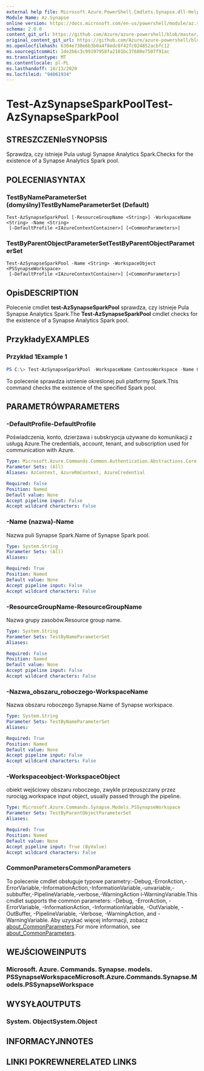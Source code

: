 ```yaml
---
external help file: Microsoft.Azure.PowerShell.Cmdlets.Synapse.dll-Help.xml
Module Name: Az.Synapse
online version: https://docs.microsoft.com/en-us/powershell/module/az.synapse/test-azsynapsesparkpool
schema: 2.0.0
content_git_url: https://github.com/Azure/azure-powershell/blob/master/src/Synapse/Synapse/help/Test-AzSynapseSparkPool.md
original_content_git_url: https://github.com/Azure/azure-powershell/blob/master/src/Synapse/Synapse/help/Test-AzSynapseSparkPool.md
ms.openlocfilehash: 6304e730e6b3b0a4f8edc0f42fc024852acbfc12
ms.sourcegitcommit: 1de2b6c3c99197958fa2101bc37680e7507f91ac
ms.translationtype: MT
ms.contentlocale: pl-PL
ms.lasthandoff: 10/13/2020
ms.locfileid: "94061934"
---
```

# <span data-ttu-id="911a6-101">Test-AzSynapseSparkPool</span><span class="sxs-lookup"><span data-stu-id="911a6-101">Test-AzSynapseSparkPool</span></span>

## <span data-ttu-id="911a6-102">STRESZCZENIe</span><span class="sxs-lookup"><span data-stu-id="911a6-102">SYNOPSIS</span></span>
<span data-ttu-id="911a6-103">Sprawdza, czy istnieje Pula usługi Synapse Analytics Spark.</span><span class="sxs-lookup"><span data-stu-id="911a6-103">Checks for the existence of a Synapse Analytics Spark pool.</span></span>

## <span data-ttu-id="911a6-104">POLECENIA</span><span class="sxs-lookup"><span data-stu-id="911a6-104">SYNTAX</span></span>

### <span data-ttu-id="911a6-105">TestByNameParameterSet (domyślny)</span><span class="sxs-lookup"><span data-stu-id="911a6-105">TestByNameParameterSet (Default)</span></span>
```
Test-AzSynapseSparkPool [-ResourceGroupName <String>] -WorkspaceName <String> -Name <String>
 [-DefaultProfile <IAzureContextContainer>] [<CommonParameters>]
```

### <span data-ttu-id="911a6-106">TestByParentObjectParameterSet</span><span class="sxs-lookup"><span data-stu-id="911a6-106">TestByParentObjectParameterSet</span></span>
```
Test-AzSynapseSparkPool -Name <String> -WorkspaceObject <PSSynapseWorkspace>
 [-DefaultProfile <IAzureContextContainer>] [<CommonParameters>]
```

## <span data-ttu-id="911a6-107">Opis</span><span class="sxs-lookup"><span data-stu-id="911a6-107">DESCRIPTION</span></span>
<span data-ttu-id="911a6-108">Polecenie cmdlet **test-AzSynapseSparkPool** sprawdza, czy istnieje Pula Synapse Analytics Spark.</span><span class="sxs-lookup"><span data-stu-id="911a6-108">The **Test-AzSynapseSparkPool** cmdlet checks for the existence of a Synapse Analytics Spark pool.</span></span>

## <span data-ttu-id="911a6-109">Przykłady</span><span class="sxs-lookup"><span data-stu-id="911a6-109">EXAMPLES</span></span>

### <span data-ttu-id="911a6-110">Przykład 1</span><span class="sxs-lookup"><span data-stu-id="911a6-110">Example 1</span></span>
```powershell
PS C:\> Test-AzSynapseSparkPool -WorkspaceName ContosoWorkspace -Name ContosoSparkPool
```

<span data-ttu-id="911a6-111">To polecenie sprawdza istnienie określonej puli platformy Spark.</span><span class="sxs-lookup"><span data-stu-id="911a6-111">This command checks the existence of the specified Spark pool.</span></span>

## <span data-ttu-id="911a6-112">PARAMETRÓW</span><span class="sxs-lookup"><span data-stu-id="911a6-112">PARAMETERS</span></span>

### <span data-ttu-id="911a6-113">-DefaultProfile</span><span class="sxs-lookup"><span data-stu-id="911a6-113">-DefaultProfile</span></span>
<span data-ttu-id="911a6-114">Poświadczenia, konto, dzierżawa i subskrypcja używane do komunikacji z usługą Azure.</span><span class="sxs-lookup"><span data-stu-id="911a6-114">The credentials, account, tenant, and subscription used for communication with Azure.</span></span>

```yaml
Type: Microsoft.Azure.Commands.Common.Authentication.Abstractions.Core.IAzureContextContainer
Parameter Sets: (All)
Aliases: AzContext, AzureRmContext, AzureCredential

Required: False
Position: Named
Default value: None
Accept pipeline input: False
Accept wildcard characters: False
```

### <span data-ttu-id="911a6-115">-Name (nazwa)</span><span class="sxs-lookup"><span data-stu-id="911a6-115">-Name</span></span>
<span data-ttu-id="911a6-116">Nazwa puli Synapse Spark.</span><span class="sxs-lookup"><span data-stu-id="911a6-116">Name of Synapse Spark pool.</span></span>

```yaml
Type: System.String
Parameter Sets: (All)
Aliases:

Required: True
Position: Named
Default value: None
Accept pipeline input: False
Accept wildcard characters: False
```

### <span data-ttu-id="911a6-117">-ResourceGroupName</span><span class="sxs-lookup"><span data-stu-id="911a6-117">-ResourceGroupName</span></span>
<span data-ttu-id="911a6-118">Nazwa grupy zasobów.</span><span class="sxs-lookup"><span data-stu-id="911a6-118">Resource group name.</span></span>

```yaml
Type: System.String
Parameter Sets: TestByNameParameterSet
Aliases:

Required: False
Position: Named
Default value: None
Accept pipeline input: False
Accept wildcard characters: False
```

### <span data-ttu-id="911a6-119">-Nazwa_obszaru_roboczego</span><span class="sxs-lookup"><span data-stu-id="911a6-119">-WorkspaceName</span></span>
<span data-ttu-id="911a6-120">Nazwa obszaru roboczego Synapse.</span><span class="sxs-lookup"><span data-stu-id="911a6-120">Name of Synapse workspace.</span></span>

```yaml
Type: System.String
Parameter Sets: TestByNameParameterSet
Aliases:

Required: True
Position: Named
Default value: None
Accept pipeline input: False
Accept wildcard characters: False
```

### <span data-ttu-id="911a6-121">-Workspaceobject</span><span class="sxs-lookup"><span data-stu-id="911a6-121">-WorkspaceObject</span></span>
<span data-ttu-id="911a6-122">obiekt wejściowy obszaru roboczego, zwykle przepuszczany przez rurociąg.</span><span class="sxs-lookup"><span data-stu-id="911a6-122">workspace input object, usually passed through the pipeline.</span></span>

```yaml
Type: Microsoft.Azure.Commands.Synapse.Models.PSSynapseWorkspace
Parameter Sets: TestByParentObjectParameterSet
Aliases:

Required: True
Position: Named
Default value: None
Accept pipeline input: True (ByValue)
Accept wildcard characters: False
```

### <span data-ttu-id="911a6-123">CommonParameters</span><span class="sxs-lookup"><span data-stu-id="911a6-123">CommonParameters</span></span>
<span data-ttu-id="911a6-124">To polecenie cmdlet obsługuje typowe parametry:-Debug,-ErrorAction,-ErrorVariable,-InformationAction,-InformationVariable,-unvariable,-subbuffer,-PipelineVariable,-verbose,-WarningAction i-WarningVariable.</span><span class="sxs-lookup"><span data-stu-id="911a6-124">This cmdlet supports the common parameters: -Debug, -ErrorAction, -ErrorVariable, -InformationAction, -InformationVariable, -OutVariable, -OutBuffer, -PipelineVariable, -Verbose, -WarningAction, and -WarningVariable.</span></span> <span data-ttu-id="911a6-125">Aby uzyskać więcej informacji, zobacz [about_CommonParameters](http://go.microsoft.com/fwlink/?LinkID=113216).</span><span class="sxs-lookup"><span data-stu-id="911a6-125">For more information, see [about_CommonParameters](http://go.microsoft.com/fwlink/?LinkID=113216).</span></span>

## <span data-ttu-id="911a6-126">WEJŚCIOWE</span><span class="sxs-lookup"><span data-stu-id="911a6-126">INPUTS</span></span>

### <span data-ttu-id="911a6-127">Microsoft. Azure. Commands. Synapse. models. PSSynapseWorkspace</span><span class="sxs-lookup"><span data-stu-id="911a6-127">Microsoft.Azure.Commands.Synapse.Models.PSSynapseWorkspace</span></span>

## <span data-ttu-id="911a6-128">WYSYŁA</span><span class="sxs-lookup"><span data-stu-id="911a6-128">OUTPUTS</span></span>

### <span data-ttu-id="911a6-129">System. Object</span><span class="sxs-lookup"><span data-stu-id="911a6-129">System.Object</span></span>
## <span data-ttu-id="911a6-130">INFORMACYJN</span><span class="sxs-lookup"><span data-stu-id="911a6-130">NOTES</span></span>

## <span data-ttu-id="911a6-131">LINKI POKREWNE</span><span class="sxs-lookup"><span data-stu-id="911a6-131">RELATED LINKS</span></span>
